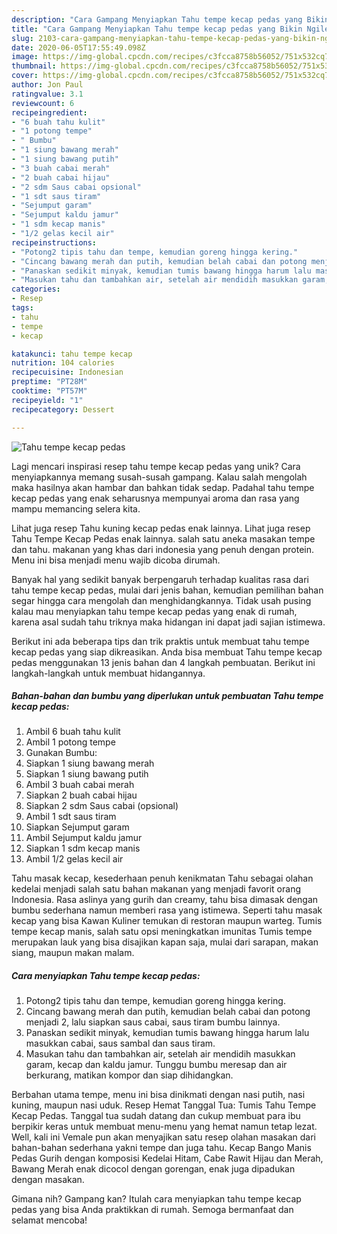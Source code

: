 ```yaml
---
description: "Cara Gampang Menyiapkan Tahu tempe kecap pedas yang Bikin Ngiler"
title: "Cara Gampang Menyiapkan Tahu tempe kecap pedas yang Bikin Ngiler"
slug: 2103-cara-gampang-menyiapkan-tahu-tempe-kecap-pedas-yang-bikin-ngiler
date: 2020-06-05T17:55:49.098Z
image: https://img-global.cpcdn.com/recipes/c3fcca8758b56052/751x532cq70/tahu-tempe-kecap-pedas-foto-resep-utama.jpg
thumbnail: https://img-global.cpcdn.com/recipes/c3fcca8758b56052/751x532cq70/tahu-tempe-kecap-pedas-foto-resep-utama.jpg
cover: https://img-global.cpcdn.com/recipes/c3fcca8758b56052/751x532cq70/tahu-tempe-kecap-pedas-foto-resep-utama.jpg
author: Jon Paul
ratingvalue: 3.1
reviewcount: 6
recipeingredient:
- "6 buah tahu kulit"
- "1 potong tempe"
- " Bumbu"
- "1 siung bawang merah"
- "1 siung bawang putih"
- "3 buah cabai merah"
- "2 buah cabai hijau"
- "2 sdm Saus cabai opsional"
- "1 sdt saus tiram"
- "Sejumput garam"
- "Sejumput kaldu jamur"
- "1 sdm kecap manis"
- "1/2 gelas kecil air"
recipeinstructions:
- "Potong2 tipis tahu dan tempe, kemudian goreng hingga kering."
- "Cincang bawang merah dan putih, kemudian belah cabai dan potong menjadi 2, lalu siapkan saus cabai, saus tiram bumbu lainnya."
- "Panaskan sedikit minyak, kemudian tumis bawang hingga harum lalu masukkan cabai, saus sambal dan saus tiram."
- "Masukan tahu dan tambahkan air, setelah air mendidih masukkan garam, kecap dan kaldu jamur. Tunggu bumbu meresap dan air berkurang, matikan kompor dan siap dihidangkan."
categories:
- Resep
tags:
- tahu
- tempe
- kecap

katakunci: tahu tempe kecap 
nutrition: 104 calories
recipecuisine: Indonesian
preptime: "PT28M"
cooktime: "PT57M"
recipeyield: "1"
recipecategory: Dessert

---
```



![Tahu tempe kecap pedas](https://img-global.cpcdn.com/recipes/c3fcca8758b56052/751x532cq70/tahu-tempe-kecap-pedas-foto-resep-utama.jpg)

Lagi mencari inspirasi resep tahu tempe kecap pedas yang unik? Cara menyiapkannya memang susah-susah gampang. Kalau salah mengolah maka hasilnya akan hambar dan bahkan tidak sedap. Padahal tahu tempe kecap pedas yang enak seharusnya mempunyai aroma dan rasa yang mampu memancing selera kita.

Lihat juga resep Tahu kuning kecap pedas enak lainnya. Lihat juga resep Tahu Tempe Kecap Pedas enak lainnya. salah satu aneka masakan tempe dan tahu. makanan yang khas dari indonesia yang penuh dengan protein. Menu ini bisa menjadi menu wajib dicoba dirumah.

Banyak hal yang sedikit banyak berpengaruh terhadap kualitas rasa dari tahu tempe kecap pedas, mulai dari jenis bahan, kemudian pemilihan bahan segar hingga cara mengolah dan menghidangkannya. Tidak usah pusing kalau mau menyiapkan tahu tempe kecap pedas yang enak di rumah, karena asal sudah tahu triknya maka hidangan ini dapat jadi sajian istimewa.


Berikut ini ada beberapa tips dan trik praktis untuk membuat tahu tempe kecap pedas yang siap dikreasikan. Anda bisa membuat Tahu tempe kecap pedas menggunakan 13 jenis bahan dan 4 langkah pembuatan. Berikut ini langkah-langkah untuk membuat hidangannya.

<!--inarticleads1-->

##### Bahan-bahan dan bumbu yang diperlukan untuk pembuatan Tahu tempe kecap pedas:

1. Ambil 6 buah tahu kulit
1. Ambil 1 potong tempe
1. Gunakan  Bumbu:
1. Siapkan 1 siung bawang merah
1. Siapkan 1 siung bawang putih
1. Ambil 3 buah cabai merah
1. Siapkan 2 buah cabai hijau
1. Siapkan 2 sdm Saus cabai (opsional)
1. Ambil 1 sdt saus tiram
1. Siapkan Sejumput garam
1. Ambil Sejumput kaldu jamur
1. Siapkan 1 sdm kecap manis
1. Ambil 1/2 gelas kecil air


Tahu masak kecap, kesederhaan penuh kenikmatan Tahu sebagai olahan kedelai menjadi salah satu bahan makanan yang menjadi favorit orang Indonesia. Rasa aslinya yang gurih dan creamy, tahu bisa dimasak dengan bumbu sederhana namun memberi rasa yang istimewa. Seperti tahu masak kecap yang bisa Kawan Kuliner temukan di restoran maupun warteg. Tumis tempe kecap manis, salah satu opsi meningkatkan imunitas Tumis tempe merupakan lauk yang bisa disajikan kapan saja, mulai dari sarapan, makan siang, maupun makan malam. 

<!--inarticleads2-->

##### Cara menyiapkan Tahu tempe kecap pedas:

1. Potong2 tipis tahu dan tempe, kemudian goreng hingga kering.
1. Cincang bawang merah dan putih, kemudian belah cabai dan potong menjadi 2, lalu siapkan saus cabai, saus tiram bumbu lainnya.
1. Panaskan sedikit minyak, kemudian tumis bawang hingga harum lalu masukkan cabai, saus sambal dan saus tiram.
1. Masukan tahu dan tambahkan air, setelah air mendidih masukkan garam, kecap dan kaldu jamur. Tunggu bumbu meresap dan air berkurang, matikan kompor dan siap dihidangkan.


Berbahan utama tempe, menu ini bisa dinikmati dengan nasi putih, nasi kuning, maupun nasi uduk. Resep Hemat Tanggal Tua: Tumis Tahu Tempe Kecap Pedas. Tanggal tua sudah datang dan cukup membuat para ibu berpikir keras untuk membuat menu-menu yang hemat namun tetap lezat. Well, kali ini Vemale pun akan menyajikan satu resep olahan masakan dari bahan-bahan sederhana yakni tempe dan juga tahu. Kecap Bango Manis Pedas Gurih dengan komposisi Kedelai Hitam, Cabe Rawit Hijau dan Merah, Bawang Merah enak dicocol dengan gorengan, enak juga dipadukan dengan masakan. 

Gimana nih? Gampang kan? Itulah cara menyiapkan tahu tempe kecap pedas yang bisa Anda praktikkan di rumah. Semoga bermanfaat dan selamat mencoba!
